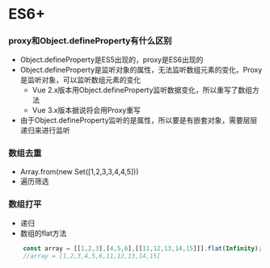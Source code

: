 # ES6+
### proxy和Object.defineProperty有什么区别
+ Object.defineProperty是ES5出现的，proxy是ES6出现的
+ Object.defineProperty是监听对象的属性，无法监听数组元素的变化，Proxy是监听对象，可以监听数组元素的变化
  + Vue 2.x版本用Object.defineProperty监听数据变化，所以重写了数组方法
  + Vue 3.x版本据说将会用Proxy重写
+ 由于Object.defineProperty监听的是属性，所以要是有嵌套对象，需要层层递归来进行监听

### 数组去重
+ Array.from(new Set([1,2,3,3,4,4,5]))
+ 遍历筛选

### 数组打平
+ 递归
+ 数组的flat方法
```js
    const array = [[1,2,3],[4,5,6],[[11,12,13,14,15]]].flat(Infinity);
    //array = [1,2,3,4,5,6,11,12,13,14,15]
```

